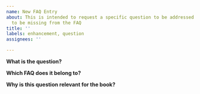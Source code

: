 ```yaml
---
name: New FAQ Entry
about: This is intended to request a specific question to be addressed that appears
  to be missing from the FAQ
title: ''
labels: enhancement, question
assignees: ''

---
```


**What is the question?**
<!-- Please either include the question verbatim or link to an issue in Godot Rust that should be included into the book -->
<!-- If you know the answer, please also include a link to the relevant information in this section -->

**Which FAQ does it belong to?**
<!-- Please include the section from the FAQ that this question should be placed in -->

**Why is this question relevant for the book?**
<!-- Please briefly explain __why__ this is important to include in the book? -->
